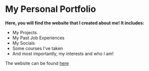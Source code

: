# My Personal Portfolio 
**Here, you will find the website that I created about me! It includes:**

* My Projects
* My Past Job Experiences
* My Socials
* Some courses I've taken
* And most importantly, my interests and who I am!

The website can be found [here](https://karthiu.github.io/)
